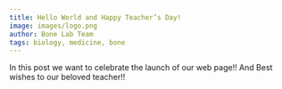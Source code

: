 ```yaml
---
title: Hello World and Happy Teacher’s Day! 
image: images/logo.png
author: Bone Lab Team
tags: biology, medicine, bone
---
```


In this post we want to celebrate the launch of our web page!!
And Best wishes to our beloved teacher!!
